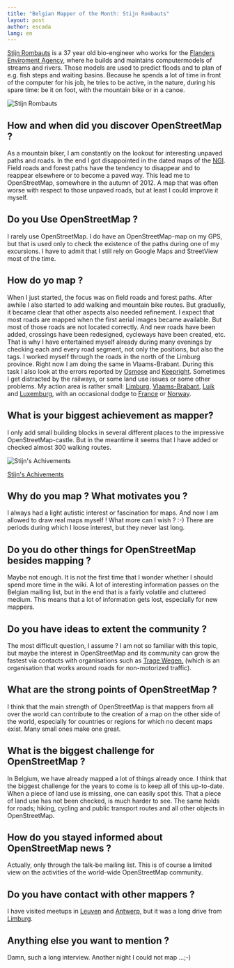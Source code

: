 ```yaml
---
title: "Belgian Mapper of the Month: Stijn Rombauts"
layout: post
author: escada
lang: en
---
```


<p><a href="http://www.openstreetmap.org/user/StijnRR" rel="nofollow">Stijn Rombauts</a> is a 37 year old bio-engineer who works for the <a href="https://en.vmm.be/" rel="nofollow">Flanders Enviroment Agency</a>, where he builds and maintains computermodels of streams and rivers. Those models are used to predict floods and to plan of e.g. fish steps and waiting basins. Because he spends a lot of time in front of the computer for his job, he tries to be active, in the nature, during his spare time: be it on foot, with the mountain bike or in a canoe.</p>

<p><img src="https://xian.smugmug.com/OSM/Screenshots/Mapper-of-the-Month/i-wmQ4JKS/0/X2/P7110059-X2.jpg" alt="Stijn Rombauts"></p>

<h2>How and when did you discover OpenStreetMap ?</h2>

<p>As a mountain biker, I am constantly on the lookout for interesting unpaved paths and roads. In the end I got disappointed in the dated maps of the <a href="http://www.ngi.be/" rel="nofollow">NGI</a>. Field roads and forest paths have the tendency to disappear and to reappear elsewhere or to become a paved way. This lead me to OpenStreetMap, somewhere in the autumn of 2012. A map that was often worse with respect to those unpaved roads, but at least I could improve it myself.</p>

<h2>Do you Use OpenStreetMap ?</h2>

<p>I rarely use OpenStreetMap. I do have an OpenStreetMap-map on my GPS, but that is used only to check the existence of the paths during one of my excursions. I have to admit that I still rely on Google Maps and StreetView most of the time.</p>

<h2>How do yo map ?</h2>

<p>When I just started, the focus was on field roads and forest paths. After awhile I also started to add walking and mountain bike routes. But gradually, it became clear that other aspects also needed refinement. I expect that most roads are mapped when the first aerial images became available. But most of those roads are not located correctly. And new roads have been added, crossings have been redesigned, cycleways have been created, etc.  That is why I have entertained myself already during many evenings by checking each and every road segment, not only the positions, but also the tags. I worked myself through the roads in the north of the Limburg province. Right now I am doing the same in Vlaams-Brabant. During this task I also look at the errors reported by <a href="http://osmose.openstreetmap.fr/en/map/" rel="nofollow">Osmose</a> and <a href="http://wiki.openstreetmap.org/wiki/Keep_Right" rel="nofollow">Keepright</a>.
 Sometimes I get distracted by the railways, or some land use issues or some other problems.
 My action area is rather small: <a href="http://www.openstreetmap.org/relation/53142" rel="nofollow">Limburg</a>, <a href="http://www.openstreetmap.org/relation/58004" rel="nofollow">Vlaams-Brabant</a>, <a href="http://www.openstreetmap.org/relation/1407192" rel="nofollow">Luik</a> and <a href="http://www.openstreetmap.org/relation/1412581" rel="nofollow">Luxemburg</a>, with an occasional dodge to <a href="http://www.openstreetmap.org/relation/2202162" rel="nofollow">France</a> or <a href="http://www.openstreetmap.org/relation/2978650" rel="nofollow">Norway</a>.</p>

<h2>What is your biggest achievement as mapper?</h2>

<p>I only add small building blocks in several different places to the impressive OpenStreetMap-castle. But in the meantime it seems that I have added or checked almost 300 walking routes.</p>

<p><img src="https://xian.smugmug.com/OSM/Screenshots/Mapper-of-the-Month/i-gBvV7BC/0/X3/StijnRR-X3.png" alt="Stijn's Achivements"></p>

<p><a href="http://www.hdyc.neis-one.org/?StijnRR" rel="nofollow">Stijn's Achivements</a></p>

<h2>Why do you map ? What motivates you ?</h2>

<p>I always had a light autistic interest or fascination for maps. And now I am allowed to draw real maps myself ! What more can I wish ? :-) There are periods during which I loose interest, but they never last long.</p>

<h2>Do you do other things for OpenStreetMap besides mapping ?</h2>

<p>Maybe not enough. It is not the first time that I wonder whether I should spend more time in the wiki. A lot of interesting information passes on the Belgian mailing list, but in the end that is a fairly volatile and cluttered medium. This means that a lot of information gets lost, especially for new mappers.</p>

<h2>Do you have ideas to extent the community ?</h2>

<p>The most difficult question, I assume ? I am not so familiar with this topic, but maybe the interest in OpenStreetMap and its community can grow the fastest  via contacts with organisations such as <a href="http://www.tragewegen.be/" rel="nofollow">Trage Wegen.</a> (which is an organisation that works around roads for non-motorized traffic).</p>

<h2>What are the strong points of OpenStreetMap ?</h2>

<p>I think that the main strength of OpenStreetMap is that mappers from all over the world can contribute to the creation of a map on the other side of the world, especially for countries or regions for which no decent maps exist. Many small ones make one great.</p>

<h2>What is the biggest challenge for OpenStreetMap ?</h2>

<p>In Belgium, we have already mapped a lot of things already once. I think that the biggest challenge for the years to come is to keep all of this up-to-date. When a piece of land use is missing, one can easily spot this. That a piece of land use has not been checked, is much harder to see. The same holds for roads; hiking, cycling and public transport routes and all other objects in OpenStreetMap.</p>

<h2>How do you stayed informed about OpenStreetMap news ?</h2>

<p>Actually, only through the talk-be mailing list. This is of course a limited view on the activities of the world-wide OpenStreetMap community.</p>

<h2>Do you have contact with other mappers ?</h2>

<p>I have visited meetups in <a href="http://www.openstreetmap.org/#map=14/50.8813/4.6994" rel="nofollow">Leuven</a> and <a href="http://www.openstreetmap.org/#map=11/51.2284/4.3348" rel="nofollow">Antwerp</a>, but it was a long drive from <a href="http://www.openstreetmap.org/relation/53142" rel="nofollow">Limburg</a>.</p>

<h2>Anything else you want to mention ?</h2>

<p>Damn, such a long interview. Another night I could not map ...;-)</p>
